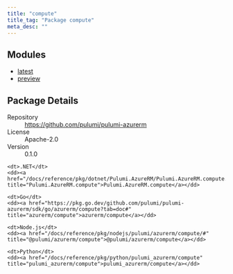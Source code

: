 ```yaml
---
title: "compute"
title_tag: "Package compute"
meta_desc: ""
---
```


<!-- WARNING: this file was generated by Pulumi Docs Generator. -->
<!-- Do not edit by hand unless you're certain you know what you are doing! -->



<h2 id="modules">Modules</h2>
<ul class="api">
    <li><a href="latest/" title="latest"><span class="symbol module"></span>latest</a></li>
    <li><a href="preview/" title="preview"><span class="symbol module"></span>preview</a></li>
</ul>

<h2 id="package-details">Package Details</h2>
<dl class="package-details">
	<dt>Repository</dt>
	<dd><a href="https://github.com/pulumi/pulumi-azurerm">https://github.com/pulumi/pulumi-azurerm</a></dd>
	<dt>License</dt>
	<dd>Apache-2.0</dd>
	<dt>Version</dt>
	<dd>0.1.0</dd>
</dl>



<dl class="tabular">

    <dt>.NET</dt>
    <dd><a href="/docs/reference/pkg/dotnet/Pulumi.AzureRM/Pulumi.AzureRM.compute.html" title="Pulumi.AzureRM.compute">Pulumi.AzureRM.compute</a></dd>

    <dt>Go</dt>
    <dd><a href="https://pkg.go.dev/github.com/pulumi/pulumi-azurerm/sdk/go/azurerm/compute?tab=doc#" title="azurerm/compute">azurerm/compute</a></dd>

    <dt>Node.js</dt>
    <dd><a href="/docs/reference/pkg/nodejs/pulumi/azurerm/compute/#" title="@pulumi/azurerm/compute">@pulumi/azurerm/compute</a></dd>

    <dt>Python</dt>
    <dd><a href="/docs/reference/pkg/python/pulumi_azurerm/compute" title="pulumi_azurerm/compute">pulumi_azurerm/compute</a></dd>

</dl>

